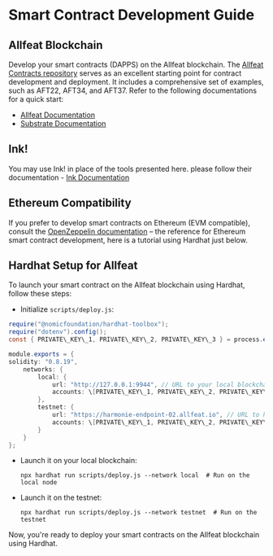 # Smart Contract Development Guide

## Allfeat Blockchain

Develop your smart contracts (DAPPS) on the Allfeat blockchain. The [Allfeat Contracts repository](https://github.com/Allfeat/allfeat-contracts) serves as an excellent starting point for contract development and deployment. It includes a comprehensive set of examples, such as AFT22, AFT34, and AFT37. Refer to the following documentations for a quick start:

- [Allfeat Documentation](https://use.ink/)
- [Substrate Documentation](https://docs.substrate.io/)

## Ink!

You may use Ink! in place of the tools presented here. please follow their documentation - [Ink Documentation](https://use.ink/)

## Ethereum Compatibility

If you prefer to develop smart contracts on Ethereum (EVM compatible), consult the [OpenZeppelin documentation](https://docs.openzeppelin.com/) – the reference for Ethereum smart contract development, here is a tutorial using Hardhat just below.

## Hardhat Setup for Allfeat

To launch your smart contract on the Allfeat blockchain using Hardhat, follow these steps:

- Initialize `scripts/deploy.js`:

```java
require("@nomicfoundation/hardhat-toolbox");
require("dotenv").config();
const { PRIVATE\_KEY\_1, PRIVATE\_KEY\_2, PRIVATE\_KEY\_3 } = process.env;

module.exports = {
solidity: "0.8.19",
    networks: {
        local: {
            url: "http://127.0.0.1:9944", // URL to your local blockchain
            accounts: \[PRIVATE\_KEY\_1, PRIVATE\_KEY\_2, PRIVATE\_KEY\_3\].filter((pk) => pk !== undefined) // Filter out undefined keys
        },
        testnet: {
            url: "https://harmonie-endpoint-02.allfeat.io", // URL to harmony testnet
            accounts: \[PRIVATE\_KEY\_1, PRIVATE\_KEY\_2, PRIVATE\_KEY\_3\].filter((pk) => pk !== undefined) // Filter out undefined keys
        }
    }
};
```

- Launch it on your local blockchain:

    ```
    npx hardhat run scripts/deploy.js --network local  # Run on the local node
    ```

- Launch it on the testnet:

    ```
    npx hardhat run scripts/deploy.js --network testnet  # Run on the testnet
    ```

Now, you're ready to deploy your smart contracts on the Allfeat blockchain using Hardhat.
